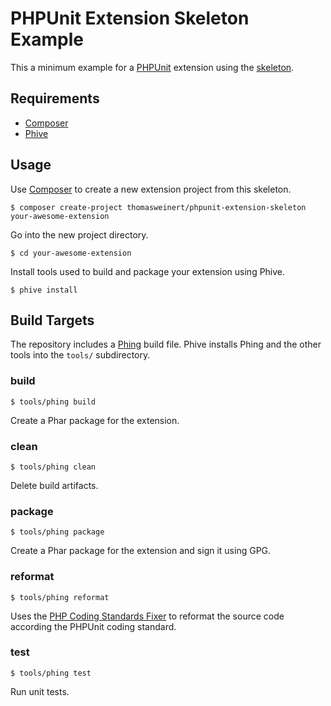 # PHPUnit Extension Skeleton Example

This a minimum example for a [PHPUnit](https://phpunit.de/) extension using the 
[skeleton]().

## Requirements

* [Composer](https://getcomposer.org/)
* [Phive](https://phar.io/)

## Usage

Use [Composer](https://getcomposer.org/) to create a new extension project from this skeleton. 

```
$ composer create-project thomasweinert/phpunit-extension-skeleton your-awesome-extension
```

Go into the new project directory.

```
$ cd your-awesome-extension
```

Install tools used to build and package your extension using Phive.

```
$ phive install
```

## Build Targets

The repository includes a [Phing](https://www.phing.info/) build file. Phive installs
Phing and the other tools into the `tools/` subdirectory. 

### build

```
$ tools/phing build
```

Create a Phar package for the extension.

### clean

```
$ tools/phing clean
```

Delete build artifacts.

### package

```
$ tools/phing package
```

Create a Phar package for the extension and sign it using GPG.

### reformat

```
$ tools/phing reformat
```

Uses the [PHP Coding Standards Fixer](https://cs.sensiolabs.org/) to reformat the 
source code according the PHPUnit coding standard. 

### test

```
$ tools/phing test
```

Run unit tests.





